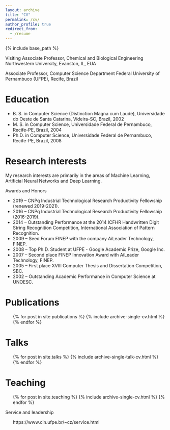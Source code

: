 ```yaml
---
layout: archive
title: "CV"
permalink: /cv/
author_profile: true
redirect_from:
  - /resume
---
```


{% include base_path %}

Visiting Associate Professor, Chemical and Biological Engineering
Northwestern University, Evanston, IL, EUA

Associate Professor, Computer Science Department
Federal University of Pernambuco (UFPE), Recife, Brazil

Education
======
* B. S. in Computer Science (Distinction Magna cum Laude), Universidade do Oeste de Santa Catarina, Videira-SC, Brazil, 2002
* M. S. in Computer Science, Universidade Federal de Pernambuco, Recife-PE, Brazil, 2004
* Ph.D. in Computer Science, Universidade Federal de Pernambuco, Recife-PE, Brazil, 2008

Research interests 
======
My research interests are primarily in the areas of Machine Learning, Artificial Neural Networks and Deep Learning.

Awards and Honors
* 2019 – CNPq Industrial Technological Research Productivity Fellowship (renewed 2019-2021).
* 2016 – CNPq Industrial Technological Research Productivity Fellowship (2016-2019).
* 2014 – Outstanding Performance at the 2014 ICFHR Handwritten Digit String Recognition Competition, International Association of Pattern Recognition.
* 2009 – Seed Forum FINEP with the company AiLeader Technology, FINEP.
* 2008 – Top Ph.D. Student at UFPE - Google Academic Prize, Google Inc.
* 2007 – Second place FINEP Innovation Award with AiLeader Technology, FINEP.
* 2005 – First place XVIII Computer Thesis and Dissertation Competition, SBC.
* 2002 – Outstanding Academic Performance in Computer Science at UNOESC.

Publications
======
  <ul>{% for post in site.publications %}
    {% include archive-single-cv.html %}
  {% endfor %}</ul>
  
Talks
======
  <ul>{% for post in site.talks %}
    {% include archive-single-talk-cv.html %}
  {% endfor %}</ul>
  
Teaching
======
  <ul>{% for post in site.teaching %}
    {% include archive-single-cv.html %}
  {% endfor %}</ul>
  
Service and leadership
<ul> https://www.cin.ufpe.br/~cz/service.html </ul>
